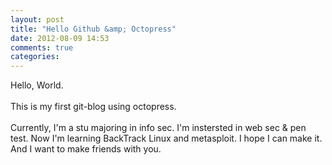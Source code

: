 ```yaml
---
layout: post
title: "Hello Github &amp; Octopress"
date: 2012-08-09 14:53
comments: true
categories: 
---
```


Hello, World.<br/><br/>
This is my first git-blog using octopress.<br /><br/>
Currently, I'm a stu majoring in info sec. I'm instersted in web sec & pen test. Now I'm learning BackTrack Linux and metasploit. I hope I can make it. And I want to make friends with you.
